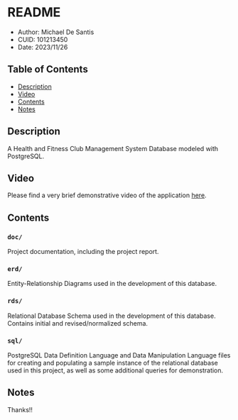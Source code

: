 # README
* Author: Michael De Santis
* CUID: 101213450
* Date: 2023/11/26

## Table of Contents
* [Description](#description)
* [Video](#video)
* [Contents](#contents)
* [Notes](#notes)

<a id="description"></a>
## Description
A Health and Fitness Club Management System Database modeled with PostgreSQL. 

<a id="video"></a>
## Video
Please find a very brief demonstrative video of the application [here](https://youtu.be/6Tf_wk6OHFM/).

<a id="contents"></a>
## Contents

### `doc/`
Project documentation, including the project report.

### `erd/`
Entity-Relationship Diagrams used in the development of this database.

### `rds/`
Relational Database Schema used in the development of this database. Contains initial and revised/normalized schema.

### `sql/`
PostgreSQL Data Definition Language and Data Manipulation Language files for creating and populating a sample instance of the relational database used in this project, as well as some additional queries for demonstration.

<a id="notes"></a>
## Notes
Thanks!!

